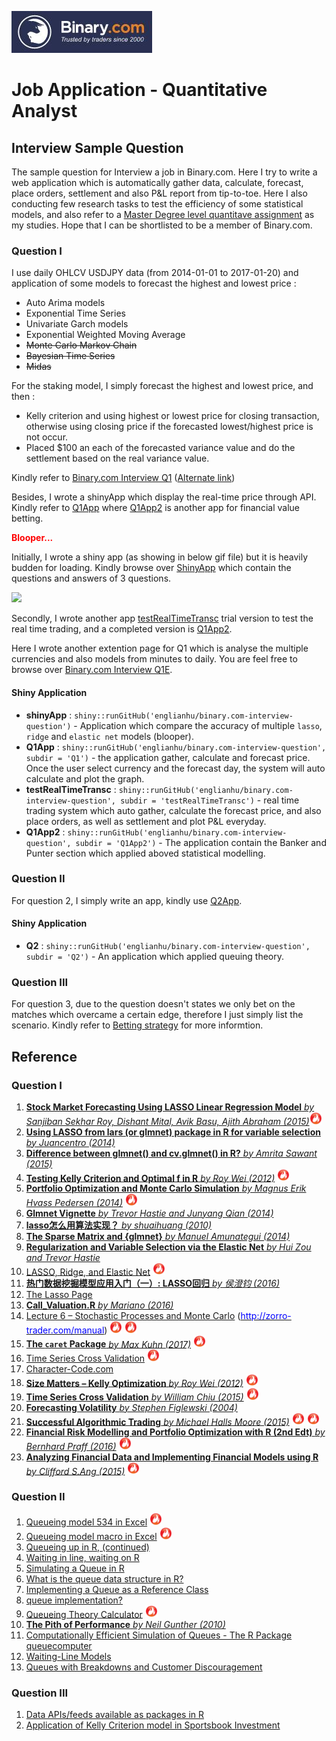 
![](www/binary-logo.jpg)

# Job Application - Quantitative Analyst

## Interview Sample Question

  The sample question for Interview a job in Binary.com. Here I try to write a web application which is automatically gather data, calculate, forecast, place orders, settlement and also P&L report from tip-to-toe. Here I also conducting few research tasks to test the efficiency of some statistical models, and also refer to a [Master Degree level quantitave assignment](https://github.com/englianhu/Quant-Strategies-HFT) as my studies. Hope that I can be shortlisted to be a member of Binary.com.

### Question I

  I use daily OHLCV USDJPY data (from 2014-01-01 to 2017-01-20) and application of some models to forecast the highest and lowest price :
  
  - Auto Arima models
  - Exponential Time Series
  - Univariate Garch models
  - Exponential Weighted Moving Average
  - <s>Monte Carlo Markov Chain</s>
  - <s>Bayesian Time Series</s>
  - <s>Midas</s>
  
  For the staking model, I simply forecast the highest and lowest price, and then : 
  
  - Kelly criterion and using highest or lowest price for closing transaction, otherwise using closing price if the forecasted lowest/highest price is not occur.
  - Placed $100 an each of the forecasted variance value and do the settlement based on the real variance value. 

  Kindly refer to [Binary.com Interview Q1](https://englianhu.github.io/2017/09/binary-forex-trading-Q1.html) ([Alternate link](http://rpubs.com/englianhu/binary-forex-trading-Q1))
  
  Besides, I wrote a shinyApp which display the real-time price through API. Kindly refer to [Q1App](https://beta.rstudioconnect.com/content/3073/) where [Q1App2](https://beta.rstudioconnect.com/content/3138/) is another app for financial value betting.

<span style='color:red'>**Blooper...**</span>

  Initially, I wrote a shiny app (as showing in below gif file) but it is heavily budden for loading. Kindly browse over [ShinyApp](https://beta.rstudioconnect.com/content/2367/) which contain the questions and answers of 3 questions.

<img src='www/20170113_104005.gif' width='360'>

  Secondly, I wrote another app [testRealTimeTransc](https://beta.rstudioconnect.com/content/3775/) trial version to test the real time trading, and a completed version is [Q1App2](https://beta.rstudioconnect.com/content/3138/).

  Here I wrote another extention page for Q1 which is analyse the multiple currencies and also models from minutes to daily. You are feel free to browse over [Binary.com Interview Q1E](http://rpubs.com/englianhu/316133).

#### Shiny Application

  - **shinyApp** : `shiny::runGitHub('englianhu/binary.com-interview-question')` - Application which compare the accuracy of multiple `lasso`, `ridge` and `elastic net` models (blooper).
  - **Q1App** : `shiny::runGitHub('englianhu/binary.com-interview-question', subdir = 'Q1')` - the application gather, calculate and forecast price. Once the user select currency and the forecast day, the system will auto calculate and plot the graph.
  - **testRealTimeTransc** : `shiny::runGitHub('englianhu/binary.com-interview-question', subdir = 'testRealTimeTransc')` - real time trading system which auto gather, calculate the forecast price, and also place orders, as well as settlement and plot P&L everyday.
  - **Q1App2** : `shiny::runGitHub('englianhu/binary.com-interview-question', subdir = 'Q1App2')` - The application contain the Banker and Punter section which applied aboved statistical modelling.

### Question II

  For question 2, I simply write an app, kindly use [Q2App](https://beta.rstudioconnect.com/content/3089/).

#### Shiny Application

  - **Q2** : `shiny::runGitHub('englianhu/binary.com-interview-question', subdir = 'Q2')` - An application which applied queuing theory.

### Question III

  For question 3, due to the question doesn't states we only bet on the matches which overcame a certain edge, therefore I just simply list the scenario. Kindly refer to [Betting strategy](http://rpubs.com/englianhu/317677) for more informtion.

## Reference

### Question I

  01. [**Stock Market Forecasting Using LASSO Linear Regression Model** *by Sanjiban Sekhar Roy, Dishant Mital, Avik Basu, Ajith Abraham (2015)*](https://raw.githubusercontent.com/englianhu/binary.com-interview-question/master/reference/Stock%20Market%20Forecasting%20Using%20LASSO%20Linear%20Regression%20Model.pdf)<img src='www/hot.jpg' width='20'>
  02. [**Using LASSO from lars (or glmnet) package in R for variable selection** *by Juancentro (2014)*](http://stats.stackexchange.com/questions/58531/using-lasso-from-lars-or-glmnet-package-in-r-for-variable-selection?answertab=votes#tab-top)
  03. [**Difference between glmnet() and cv.glmnet() in R?** *by Amrita Sawant (2015)*](https://stackoverflow.com/questions/29311323/difference-between-glmnet-and-cv-glmnet-in-r?answertab=votes#tab-top)
  04. [**Testing Kelly Criterion and Optimal f in R** *by Roy Wei (2012)*](https://alphaism.wordpress.com/2012/04/13/testing-kelly-criterion-and-optimal-f-in-r) <img src='www/hot.jpg' width='20'>
  05. [**Portfolio Optimization and Monte Carlo Simulation** *by Magnus Erik Hvass Pedersen (2014)*](https://raw.githubusercontent.com/scibrokes/kelly-criterion/master/references/Portfolio%20Optimization%20and%20Monte%20Carlo%20Simulation.pdf) <img src='www/hot.jpg' width='20'>
  06. [**Glmnet Vignette** *by Trevor Hastie and Junyang Qian (2014)*](https://web.stanford.edu/~hastie/glmnet/glmnet_alpha.html)
  07. [**lasso怎么用算法实现？** *by shuaihuang (2010)*](https://d.cosx.org/d/101533-101533/5)
  08. [**The Sparse Matrix and {glmnet}** *by Manuel Amunategui (2014)*](http://amunategui.github.io/sparse-matrix-glmnet/)
  09. [**Regularization and Variable Selection via the Elastic Net** *by Hui Zou and Trevor Hastie*](https://raw.githubusercontent.com/englianhu/binary.com-interview-question/master/reference/Regularization%20and%20Variable%20Selection%20via%20the%20Elastic%20Net.pdf)
  10. [LASSO, Ridge, and Elastic Net](http://www4.stat.ncsu.edu/~post/josh/LASSO_Ridge_Elastic_Net_-_Examples.html) <img src='www/hot.jpg' width='20'>
  11. [**热门数据挖掘模型应用入门（一）: LASSO回归** *by 侯澄钧 (2016)*](https://cosx.org/2016/10/data-mining-1-lasso)
  12. [The Lasso Page](http://statweb.stanford.edu/~tibs/lasso.html)
  13. [**Call_Valuation.R** *by Mariano (2016)*](https://api.rpubs.com/Mariano/call)
  14. [Lecture 6 – Stochastic Processes and Monte Carlo](http://zorro-trader.com/manual/en/Lecture%206.htm) ([<span style='color:blue'>http://zorro-trader.com/manual</span>](http://zorro-trader.com/manual)) <img src='www/hot.jpg' width='20'> <img src='www/hot.jpg' width='20'>
  15. [**The `caret` Package** *by Max Kuhn (2017)*](http://topepo.github.io/caret/index.html) <img src='www/hot.jpg' width='20'>
  16. [Time Series Cross Validation](https://rpubs.com/crossxwill/time-series-cv) <img src='www/hot.jpg' width='20'>
  17. [Character-Code.com](http://character-code.com/)
  18. [**Size Matters – Kelly Optimization** *by Roy Wei (2012)*](https://alphaism.wordpress.com/2012/03/26/size-matters-kelly-optimization/) <img src='www/hot.jpg' width='20'>
  19. [**Time Series Cross Validation** *by William Chiu (2015)*](https://rpubs.com/crossxwill/time-series-cv) <img src='https://raw.githubusercontent.com/englianhu/binary.com-interview-question/master/www/hot.jpg?raw=true' width='20'>
  20. [**Forecasting Volatility** *by Stephen Figlewski (2004)*](https://raw.githubusercontent.com/englianhu/binary.com-interview-question/fcad2844d7f10c486f3601af9932f49973548e4b/reference/Focasting%20Volatility.pdf)
  21. [**Successful Algorithmic Trading** *by Michael Halls Moore (2015)*](https://raw.githubusercontent.com/englianhu/binary.com-interview-question/fcad2844d7f10c486f3601af9932f49973548e4b/reference/Successful%20Algorithmic%20Trading.pdf) <img src='www/hot.jpg' width='20'> <img src='www/hot.jpg' width='20'>
  22. [**Financial Risk Modelling and Portfolio Optimization with R (2nd Edt)** *by Bernhard Praff (2016)*](https://raw.githubusercontent.com/englianhu/binary.com-interview-question/master/reference/Financial%20Risk%20Modelling%20and%20Portfolio%20Optimization%20with%20R%20(2nd%20Edt).pdf) <img src='https://raw.githubusercontent.com/englianhu/binary.com-interview-question/master/www/hot.jpg?raw=true' width='20'>
  23. [**Analyzing Financial Data and Implementing Financial Models using R** *by Clifford S.Ang (2015)*](https://raw.githubusercontent.com/englianhu/binary.com-interview-question/eec3bbe99c61b4e2e2f4a2b1c47e7a2fca6106c4/reference/Analyzing%20Financial%20Data%20and%20Implementing%20Financial%20Models%20using%20R.pdf) <img src='https://raw.githubusercontent.com/englianhu/binary.com-interview-question/master/www/hot.jpg?raw=true' width='20'>

### Question II

  01. [Queueing model 534 in Excel](https://github.com/englianhu/binary.com-interview-question/blob/master/reference/Queue-534.xls) <img src='https://raw.githubusercontent.com/englianhu/binary.com-interview-question/master/www/hot.jpg?raw=true' width='20'>
  02. [Queueing model macro in Excel](https://github.com/englianhu/binary.com-interview-question/blob/master/reference/QueueMacros.xls) <img src='https://raw.githubusercontent.com/englianhu/binary.com-interview-question/master/www/hot.jpg?raw=true' width='20'>
  03. [Queueing up in R, (continued)](https://www.r-bloggers.com/queueing-up-in-r-continued)
  04. [Waiting in line, waiting on R](https://www.r-bloggers.com/waiting-in-line-waiting-on-r)
  05. [Simulating a Queue in R](https://www.r-bloggers.com/simulating-a-queue-in-r/)
  06. [What is the queue data structure in R?](https://www.researchgate.net/post/What_is_the_queue_data_structure_in_R#59d5b01b404854fdc9168902)
  07. [Implementing a Queue as a Reference Class](https://www.r-bloggers.com/implementing-a-queue-as-a-reference-class/)
  08. [queue implementation?](http://r.789695.n4.nabble.com/queue-implementation-td2529272.html)
  09. [Queueing Theory Calculator](http://www.supositorio.com/rcalc) <img src='https://raw.githubusercontent.com/englianhu/binary.com-interview-question/master/www/hot.jpg?raw=true' width='20'>
  10. [ **The Pith of Performance** *by Neil Gunther (2010)*](http://perfdynamics.blogspot.my/2010/05/simulating-queue-in-r.html?m=1)
  11. [Computationally Efficient Simulation of Queues - The R Package queuecomputer](https://raw.githubusercontent.com/englianhu/binary.com-interview-question/master/reference/Computationally%20Efficient%20Simulation%20of%20Queues%20-%20The%20R%20Package%20queuecomputer.pdf)
  12. [Waiting-Line Models](https://raw.githubusercontent.com/englianhu/binary.com-interview-question/master/reference/Waiting-Line%20Models.pdf)
  13. [Queues with Breakdowns and Customer Discouragement](https://raw.githubusercontent.com/englianhu/binary.com-interview-question/master/reference/Queues%20with%20Breakdowns%20and%20Customer%20Discouragement.pdf)

### Question III

  01. [Data APIs/feeds available as packages in R](http://stats.stackexchange.com/questions/12670/data-apis-feeds-available-as-packages-in-r)
  02. [Application of Kelly Criterion model in Sportsbook Investment](https://github.com/scibrokes/kelly-criterion)


